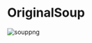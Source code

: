 # OriginalSoup

![souppng](https://user-images.githubusercontent.com/36336157/36065868-dad6464c-0e87-11e8-9d0a-a4b5a65b335d.png)
